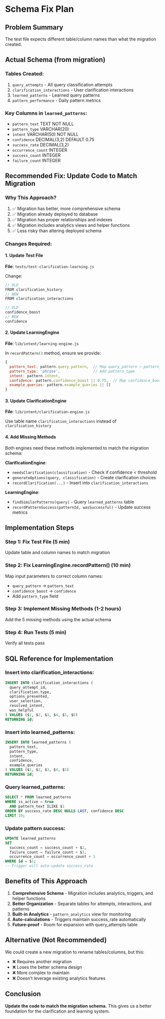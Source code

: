 # Schema Fix Plan

## Problem Summary

The test file expects different table/column names than what the migration created.

## Actual Schema (from migration)

### Tables Created:
1. `query_attempts` - All query classification attempts
2. `clarification_interactions` - User clarification interactions  
3. `learned_patterns` - Learned query patterns
4. `pattern_performance` - Daily pattern metrics

### Key Columns in `learned_patterns`:
- `pattern_text` TEXT NOT NULL
- `pattern_type` VARCHAR(20)
- `intent` VARCHAR(50) NOT NULL
- `confidence` DECIMAL(3,2) DEFAULT 0.75
- `success_rate` DECIMAL(3,2)
- `occurrence_count` INTEGER
- `success_count` INTEGER
- `failure_count` INTEGER

## Recommended Fix: Update Code to Match Migration

### Why This Approach?
1. ✅ Migration has better, more comprehensive schema
2. ✅ Migration already deployed to database
3. ✅ Migration has proper relationships and indexes
4. ✅ Migration includes analytics views and helper functions
5. ✅ Less risky than altering deployed schema

### Changes Required:

#### 1. Update Test File
**File**: `tests/test-clarification-learning.js`

Change:
```javascript
// OLD
FROM clarification_history
// NEW  
FROM clarification_interactions

// OLD
confidence_boost
// NEW
confidence
```

#### 2. Update LearningEngine
**File**: `lib/intent/learning-engine.js`

In `recordPattern()` method, ensure we provide:
```javascript
{
  pattern_text: pattern.query_pattern,  // Map query_pattern → pattern_text
  pattern_type: 'phrase',               // Add pattern_type
  intent: pattern.intent,
  confidence: pattern.confidence_boost || 0.75,  // Map confidence_boost → confidence
  example_queries: pattern.example_queries || []
}
```

#### 3. Update ClarificationEngine  
**File**: `lib/intent/clarification-engine.js`

Use table name `clarification_interactions` instead of `clarification_history`

#### 4. Add Missing Methods

Both engines need these methods implemented to match the migration schema:

**ClarificationEngine**:
- `needsClarification(classification)` - Check if confidence < threshold
- `generateOptions(query, classification)` - Create clarification choices
- `recordClarification(...)` - Insert into `clarification_interactions`

**LearningEngine**:
- `findSimilarPatterns(query)` - Query `learned_patterns` table
- `recordPatternSuccess(patternId, wasSuccessful)` - Update success metrics

## Implementation Steps

### Step 1: Fix Test File (5 min)
Update table and column names to match migration

### Step 2: Fix LearningEngine.recordPattern() (10 min)
Map input parameters to correct column names:
- `query_pattern` → `pattern_text`
- `confidence_boost` → `confidence`
- Add `pattern_type` field

### Step 3: Implement Missing Methods (1-2 hours)
Add the 5 missing methods using the actual schema

### Step 4: Run Tests (5 min)
Verify all tests pass

## SQL Reference for Implementation

### Insert into clarification_interactions:
```sql
INSERT INTO clarification_interactions (
  query_attempt_id,
  clarification_type,
  options_presented,
  user_selection,
  resolved_intent,
  was_helpful
) VALUES ($1, $2, $3, $4, $5, $6)
RETURNING id;
```

### Insert into learned_patterns:
```sql
INSERT INTO learned_patterns (
  pattern_text,
  pattern_type,
  intent,
  confidence,
  example_queries
) VALUES ($1, $2, $3, $4, $5)
RETURNING id;
```

### Query learned_patterns:
```sql
SELECT * FROM learned_patterns
WHERE is_active = true
  AND pattern_text ILIKE $1
ORDER BY success_rate DESC NULLS LAST, confidence DESC
LIMIT 10;
```

### Update pattern success:
```sql
UPDATE learned_patterns
SET 
  success_count = success_count + $2,
  failure_count = failure_count + $3,
  occurrence_count = occurrence_count + 1
WHERE id = $1;
-- Trigger will auto-update success_rate
```

## Benefits of This Approach

1. **Comprehensive Schema** - Migration includes analytics, triggers, and helper functions
2. **Better Organization** - Separate tables for attempts, interactions, and patterns
3. **Built-in Analytics** - `pattern_analytics` view for monitoring
4. **Auto-calculations** - Triggers maintain success_rate automatically
5. **Future-proof** - Room for expansion with query_attempts table

## Alternative (Not Recommended)

We could create a new migration to rename tables/columns, but this:
- ❌ Requires another migration
- ❌ Loses the better schema design
- ❌ More complex to maintain
- ❌ Doesn't leverage existing analytics features

## Conclusion

**Update the code to match the migration schema.** This gives us a better foundation for the clarification and learning system.
